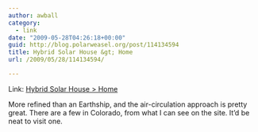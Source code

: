 ```yaml
---
author: awball
category:
  - link
date: "2009-05-28T04:26:18+00:00"
guid: http://blog.polarweasel.org/post/114134594
title: Hybrid Solar House &gt; Home
url: /2009/05/28/114134594/

---
```

Link: [Hybrid Solar House > Home](http://enertia.com/)

More refined than an Earthship, and the air-circulation approach is pretty great. There are a few in Colorado, from what I can see on the site. It’d be neat to visit one.

